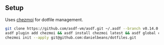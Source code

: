 ## Setup

Uses [chezmoi](https://www.chezmoi.io) for dotfile management.

```sh
git clone https://github.com/asdf-vm/asdf.git ~/.asdf --branch v0.14.0 && . "$HOME/.asdf/asdf.sh"
asdf plugin add chezmoi && asdf install chezmoi latest && asdf global chezmoi latest
chezmoi init --apply git@github.com:danielbeans/dotfiles.git
```
